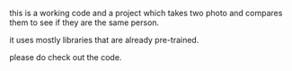 this is a working code and a project which takes two photo and compares them to see if they are the same person.

it uses mostly libraries that are already pre-trained. 

please do check out the code. 
